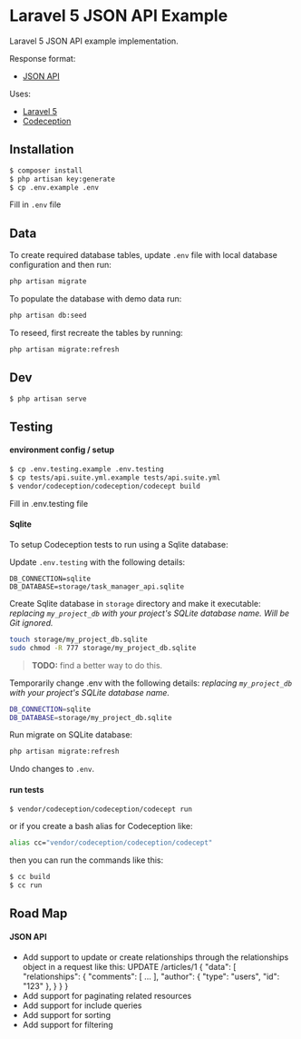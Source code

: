 Laravel 5 JSON API Example
==========================

Laravel 5 JSON API example implementation.

Response format:

* [JSON API](http://jsonapi.org/format/)

Uses:

* [Laravel 5](https://laravel.com/docs/5.3)
* [Codeception](http://codeception.com/)

## Installation

```bash
$ composer install
$ php artisan key:generate
$ cp .env.example .env
```

Fill in `.env` file

## Data

To create required database tables, update `.env` file with local database configuration and then run:
```bash
php artisan migrate
```

To populate the database with demo data run:
```bash
php artisan db:seed
```

To reseed, first recreate the tables by running:
```bash
php artisan migrate:refresh
```

## Dev

```bash
$ php artisan serve
```

## Testing

#### environment config / setup

```bash
$ cp .env.testing.example .env.testing
$ cp tests/api.suite.yml.example tests/api.suite.yml
$ vendor/codeception/codeception/codecept build
```

Fill in .env.testing file

#### Sqlite

To setup Codeception tests to run using a Sqlite database:

Update `.env.testing` with the following details:
```
DB_CONNECTION=sqlite
DB_DATABASE=storage/task_manager_api.sqlite
```

Create Sqlite database in `storage` directory and make it executable:
*replacing `my_project_db` with your project's SQLite database name.*
*Will be Git ignored.*
```bash
touch storage/my_project_db.sqlite
sudo chmod -R 777 storage/my_project_db.sqlite
```

> **TODO:** find a better way to do this. 

Temporarily change .env with the following details:
*replacing `my_project_db` with your project's SQLite database name.*
```bash
DB_CONNECTION=sqlite
DB_DATABASE=storage/my_project_db.sqlite
```

Run migrate on SQLite database:
```bash
php artisan migrate:refresh
```

Undo changes to `.env`. 

#### run tests

```bash
$ vendor/codeception/codeception/codecept run
```

or if you create a bash alias for Codeception like:
```bash
alias cc="vendor/codeception/codeception/codecept"
```

then you can run the commands like this:
```bash
$ cc build
$ cc run
```

## Road Map

#### JSON API

* Add support to update or create relationships through the relationships object in a request like this:
  UPDATE /articles/1
  {
    "data": [
      "relationships": {
        "comments": [ ... ],
        "author": { "type": "users", "id": "123" },
      }
    }
  }  
* Add support for paginating related resources
* Add support for include queries
* Add support for sorting
* Add support for filtering